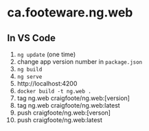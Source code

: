 # ca.footeware.ng.web

## In VS Code

1. `ng update` (one time)
1. change app version number in `package.json`
1. `ng build`
1. `ng serve`
1. http://localhost:4200
1. `docker build -t ng.web .`
1. tag ng.web craigfoote/ng.web:[version]
1. tag ng.web craigfoote/ng.web:latest
1. push craigfoote/ng.web:[verson]
1. push craigfoote/ng.web:latest
